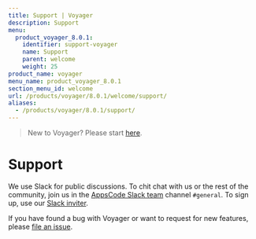 ```yaml
---
title: Support | Voyager
description: Support
menu:
  product_voyager_8.0.1:
    identifier: support-voyager
    name: Support
    parent: welcome
    weight: 25
product_name: voyager
menu_name: product_voyager_8.0.1
section_menu_id: welcome
url: /products/voyager/8.0.1/welcome/support/
aliases:
  - /products/voyager/8.0.1/support/
---
```

> New to Voyager? Please start [here](/products/voyager/8.0.1/concepts/overview).

# Support

We use Slack for public discussions. To chit chat with us or the rest of the community, join us in the [AppsCode Slack team](https://appscode.slack.com/messages/C0XQFLGRM/details/) channel `#general`. To sign up, use our [Slack inviter](https://slack.appscode.com/).

If you have found a bug with Voyager or want to request for new features, please [file an issue](https://github.com/appscode/voyager/issues/new).

